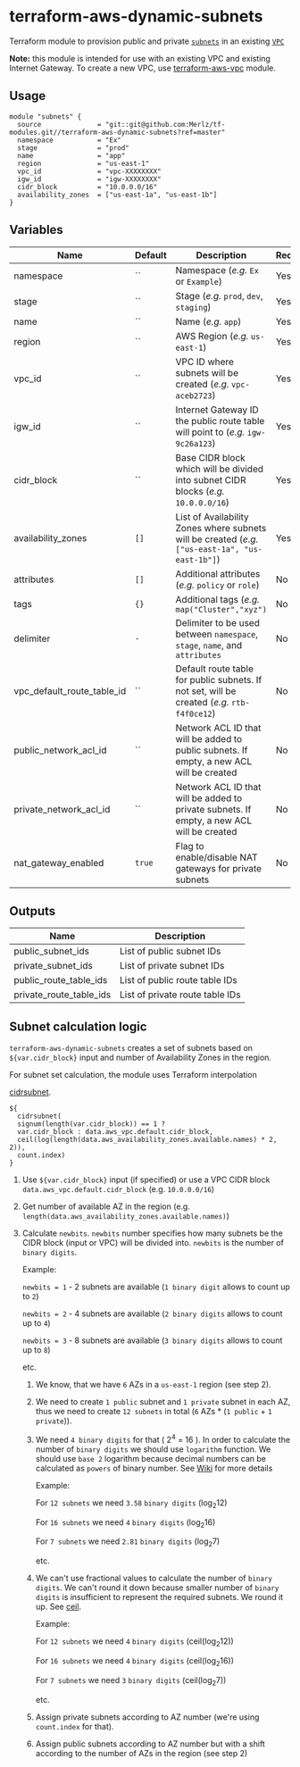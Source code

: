 # terraform-aws-dynamic-subnets

Terraform module to provision public and private [`subnets`](http://docs.aws.amazon.com/AmazonVPC/latest/UserGuide/VPC_Subnets.html) in an existing [`VPC`](https://aws.amazon.com/vpc)

__Note:__ this module is intended for use with an existing VPC and existing Internet Gateway.
To create a new VPC, use [terraform-aws-vpc](https://github.com/Merlz/tf-modules.git//terraform-aws-vpc) module.


## Usage

```hcl
module "subnets" {
  source              = "git::git@github.com:Merlz/tf-modules.git//terraform-aws-dynamic-subnets?ref=master"
  namespace           = "Ex"
  stage               = "prod"
  name                = "app"
  region              = "us-east-1"
  vpc_id              = "vpc-XXXXXXXX"
  igw_id              = "igw-XXXXXXXX"
  cidr_block          = "10.0.0.0/16"
  availability_zones  = ["us-east-1a", "us-east-1b"]
}
```


## Variables

|  Name  |  Default  |  Description  |  Required  |
|--------|-----------|---------------|------------|
| namespace | `` | Namespace (_e.g._ `Ex` or `Example`) | Yes |
| stage | `` | Stage (_e.g._ `prod`, `dev`, `staging`) | Yes      |
| name | `` | Name (_e.g._ `app`) | Yes |
| region | `` | AWS Region (_e.g._ `us-east-1`) | Yes |
| vpc_id | `` | VPC ID where subnets will be created (_e.g._ `vpc-aceb2723`) | Yes |
| igw_id | `` | Internet Gateway ID the public route table will point to (_e.g._ `igw-9c26a123`) | Yes |
| cidr_block | `` | Base CIDR block which will be divided into subnet CIDR blocks (_e.g._ `10.0.0.0/16`) | Yes |
| availability_zones | `[]` | List of Availability Zones where subnets will be created (_e.g._ `["us-east-1a", "us-east-1b"]`) | Yes |
| attributes | `[]` | Additional attributes (_e.g._ `policy` or `role`) | No |
| tags | `{}` | Additional tags  (_e.g._ `map("Cluster","xyz")` | No |
| delimiter | `-` | Delimiter to be used between `namespace`, `stage`, `name`, and `attributes` | No |
| vpc_default_route_table_id | `` | Default route table for public subnets. If not set, will be created (_e.g._ `rtb-f4f0ce12`) | No |
| public_network_acl_id | `` | Network ACL ID that will be added to public subnets. If empty, a new ACL will be created | No |
| private_network_acl_id | `` | Network ACL ID that will be added to private subnets. If empty, a new ACL will be created | No |
| nat_gateway_enabled | `true` | Flag to enable/disable NAT gateways for private subnets | No |


## Outputs

|  Name  |  Description  |
|--------|---------------|
| public_subnet_ids | List of public subnet IDs |
| private_subnet_ids | List of private subnet IDs |
| public_route_table_ids | List of public route table IDs |
| private_route_table_ids | List of private route table IDs |


## Subnet calculation logic

`terraform-aws-dynamic-subnets` creates a set of subnets based on `${var.cidr_block}` input and number of Availability Zones in the region.

For subnet set calculation, the module uses Terraform interpolation

[cidrsubnet](https://www.terraform.io/docs/configuration/interpolation.html#cidrsubnet-iprange-newbits-netnum-).


```hcl
${
  cidrsubnet(
  signum(length(var.cidr_block)) == 1 ?
  var.cidr_block : data.aws_vpc.default.cidr_block,
  ceil(log(length(data.aws_availability_zones.available.names) * 2, 2)),
  count.index)
}
```


1. Use `${var.cidr_block}` input (if specified) or
   use a VPC CIDR block `data.aws_vpc.default.cidr_block` (e.g. `10.0.0.0/16`)
2. Get number of available AZ in the region (e.g. `length(data.aws_availability_zones.available.names)`)
3. Calculate `newbits`. `newbits` number specifies how many subnets
   be the CIDR block (input or VPC) will be divided into. `newbits` is the number of `binary digits`.

    Example:

    `newbits = 1` - 2 subnets are available (`1 binary digit` allows to count up to `2`)

    `newbits = 2` - 4 subnets are available (`2 binary digits` allows to count up to `4`)

    `newbits = 3` - 8 subnets are available (`3 binary digits` allows to count up to `8`)

    etc.

    1. We know, that we have `6` AZs in a `us-east-1` region (see step 2).
    2. We need to create `1 public` subnet and `1 private` subnet in each AZ,
       thus we need to create `12 subnets` in total (`6` AZs * (`1 public` + `1 private`)).
    3. We need `4 binary digits` for that ( 2<sup>4</sup> = 16 ).
       In order to calculate the number of `binary digits` we should use `logarithm`
       function. We should use `base 2` logarithm because decimal numbers
       can be calculated as `powers` of binary number.
       See [Wiki](https://en.wikipedia.org/wiki/Binary_number#Decimal)
       for more details

       Example:

       For `12 subnets` we need `3.58` `binary digits` (log<sub>2</sub>12)

       For `16 subnets` we need `4` `binary digits` (log<sub>2</sub>16)

       For `7 subnets` we need `2.81` `binary digits` (log<sub>2</sub>7)

       etc.

    4. We can't use fractional values to calculate the number of `binary digits`.
       We can't round it down because smaller number of `binary digits` is
       insufficient to represent the required subnets.
       We round it up. See [ceil](https://www.terraform.io/docs/configuration/interpolation.html#ceil-float-).

       Example:

       For `12 subnets` we need `4` `binary digits` (ceil(log<sub>2</sub>12))

       For `16 subnets` we need `4` `binary digits` (ceil(log<sub>2</sub>16))

       For `7 subnets` we need `3` `binary digits` (ceil(log<sub>2</sub>7))

       etc.

    5. Assign private subnets according to AZ number (we're using `count.index` for that).
    6. Assign public subnets according to AZ number but with a shift according to the number of AZs in the region (see step 2)
